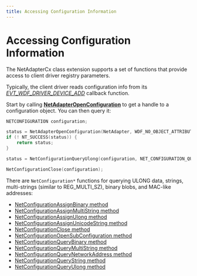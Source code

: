 ```yaml
---
title: Accessing Configuration Information
---
```


# Accessing Configuration Information

The NetAdapterCx class extension supports a set of functions that provide access to client driver registry parameters.

Typically, the client driver reads configuration info from its [*EVT_WDF_DRIVER_DEVICE_ADD*](https://msdn.microsoft.com/library/windows/hardware/ff541693) callback function.

Start by calling [**NetAdapterOpenConfiguration**](netadapteropenconfiguration.md) to get a handle to a configuration object.  You can then query it:

```cpp
NETCONFIGURATION configuration;

status = NetAdapterOpenConfiguration(NetAdapter, WDF_NO_OBJECT_ATTRIBUTES, &configuration);
if (! NT_SUCCESS(status)) {
    return status;
}

status = NetConfigurationQueryUlong(configuration, NET_CONFIGURATION_QUERY_ULONG_NO_FLAGS, &SomeValue, &myvalue);

NetConfigurationClose(configuration);
```
There are `NetConfiguration*` functions for querying ULONG data, strings, multi-strings (similar to REG_MULTI_SZ), binary blobs, and MAC-like addresses:

* [NetConfigurationAssignBinary method](netconfigurationassignbinary.md)
* [NetConfigurationAssignMultiString method](netconfigurationassignmultistring.md)
* [NetConfigurationAssignUlong method](netconfigurationassignulong.md)
* [NetConfigurationAssignUnicodeString method](netconfigurationassignunicodestring.md)
* [NetConfigurationClose method](netconfigurationclose.md)
* [NetConfigurationOpenSubConfiguration method](netconfigurationopensubconfiguration.md)
* [NetConfigurationQueryBinary method](netconfigurationquerybinary.md)
* [NetConfigurationQueryMultiString method](netconfigurationquerymultistring.md)
* [NetConfigurationQueryNetworkAddress method](netconfigurationquerynetworkaddress.md)
* [NetConfigurationQueryString method](netconfigurationquerystring.md)
* [NetConfigurationQueryUlong method](netconfigurationqueryulong.md)

